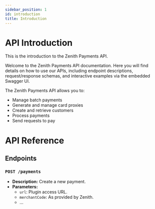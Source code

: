```yaml
---
sidebar_position: 1
id: introduction
title: Introduction
---
```

<!-- F:\ZenDocs\docusaurus-2\docs\apis\introduction.md -->
# API Introduction

This is the introduction to the Zenith Payments API.

Welcome to the Zenith Payments API documentation. Here you will find details on how to use our APIs, including endpoint descriptions, request/response schemas, and interactive examples via the embedded Swagger UI.

The Zenith Payments API allows you to:
- Manage batch payments
- Generate and manage card proxies
- Create and retrieve customers
- Process payments
- Send requests to pay

# API Reference

## Endpoints
### `POST /payments`
- **Description:** Create a new payment.
- **Parameters:**
  - `url`: Plugin access URL.
  - `merchantCode`: As provided by Zenith.
  - ...

